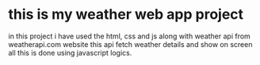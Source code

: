 # this is my weather web app project 

in this project i have used the html, css and js along with weather api from weatherapi.com website 
this api fetch weather details and show on screen all this is done using javascript logics.
